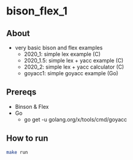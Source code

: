 # bison_flex_1

## About

* very basic bison and flex examples
  * 2020_1: simple lex example (C)
  * 2020_1.5: simple lex + yacc example (C)
  * 2020_2: simple lex + yacc calculator (C)
  * goyacc1: simple goyacc example (Go)

## Prereqs

* Binson & Flex
* Go
  * go get -u golang.org/x/tools/cmd/goyacc

## How to run

```bash
make run
```
